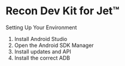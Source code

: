 # Recon Dev Kit for Jet™

Setting Up Your Environment

1. Install Android Studio
2. Open the Android SDK Manager
3. Install updates and API
4. Install the correct ADB

## 